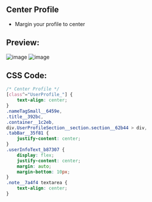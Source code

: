 ## Center Profile
- Margin your profile to center


## Preview:
![image](https://github.com/sang765/Discord-CSS-Snippets/assets/80249864/c42f72ed-b98c-46d5-9a8b-fdf699983d57)
![image](https://github.com/sang765/Discord-CSS-Snippets/assets/80249864/562fb6d7-2715-4551-a967-2cad935d5c5f)



## CSS Code:
```css
/* Center Profile */
[class^="UserProfile_"] {
    text-align: center;
}
.nameTagSmall__6459e,
.title__392bc,
.container__1c2eb,
div.UserProfileSection__section.section__62b44 > div,
.tabBar__35f81 {
    justify-content: center;
}
.userInfoText_b87307 {
    display: flex;
    justify-content: center;
    margin: auto;
    margin-bottom: 10px;
}
.note__7a4f4 textarea {
    text-align: center;
}